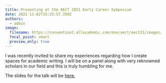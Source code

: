 ```yaml
---
title: Presenting at the AECT 2021 Early Career Symposium
date: 2021-11-02T15:25:57.350Z
authors:
  - admin
image:
  filename: https://convention2.allacademic.com/one/aect/aect21/images/mobile_logo.png
  focal_point: smart
  preview_only: true
---
```

I was recently invited to share my experiences regarding how I create spaces for academic writing. I will be on a panel along with very reknowned scholars in our field and this is truly humbling for me.

The slides for the talk will be [here.](https://meteakca.netlify.app/slides/aect-2021-early-career-symposium-creating-space-for-academic-writing/)